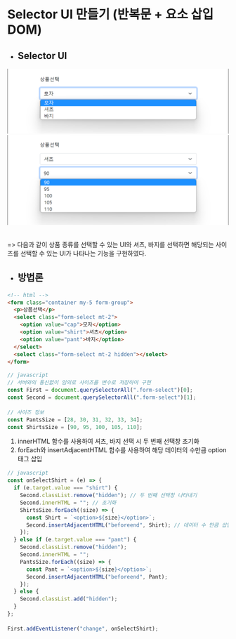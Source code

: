 # Selector UI 만들기 (반복문 + 요소 삽입 DOM)

- ## Selector UI

<div align="center">
    <img src="images/selector.png" width="600">
    <img src="images/selector2.png" width="600">
</div><br>

=> 다음과 같이 상품 종류를 선택할 수 있는 UI와 셔츠, 바지를 선택하면 해당되는 사이즈를 선택할 수 있는 UI가 나타나는 기능을 구현하였다.

- ## 방법론

```html
<!-- html -->
<form class="container my-5 form-group">
  <p>상품선택</p>
  <select class="form-select mt-2">
    <option value="cap">모자</option>
    <option value="shirt">셔츠</option>
    <option value="pant">바지</option>
  </select>
  <select class="form-select mt-2 hidden"></select>
</form>
```

```javascript
// javascript
// 서버와의 통신없이 임의로 사이즈를 변수로 저장하여 구현
const First = document.querySelectorAll(".form-select")[0];
const Second = document.querySelectorAll(".form-select")[1];

// 사이즈 정보
const PantsSize = [28, 30, 31, 32, 33, 34];
const ShirtsSize = [90, 95, 100, 105, 110];
```

1. innerHTML 함수를 사용하여 셔츠, 바지 선택 시 두 번째 선택창 초기화
2. forEach와 insertAdjacentHTML 함수를 사용하여 해당 데이터의 수만큼 option 태그 삽입

```javascript
// javascript
const onSelectShirt = (e) => {
  if (e.target.value === "shirt") {
    Second.classList.remove("hidden"); // 두 번째 선택창 나타내기
    Second.innerHTML = ""; // 초기화
    ShirtsSize.forEach((size) => {
      const Shirt = `<option>${size}</option>`;
      Second.insertAdjacentHTML("beforeend", Shirt); // 데이터 수 만큼 삽입
    });
  } else if (e.target.value === "pant") {
    Second.classList.remove("hidden");
    Second.innerHTML = "";
    PantsSize.forEach((size) => {
      const Pant = `<option>${size}</option>`;
      Second.insertAdjacentHTML("beforeend", Pant);
    });
  } else {
    Second.classList.add("hidden");
  }
};

First.addEventListener("change", onSelectShirt);
```
